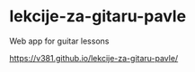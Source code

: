 # lekcije-za-gitaru-pavle
Web app for guitar lessons


https://v381.github.io/lekcije-za-gitaru-pavle/
